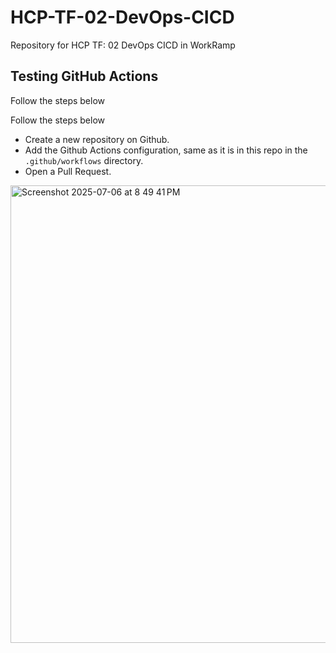 # HCP-TF-02-DevOps-CICD
Repository for HCP TF: 02 DevOps CICD in WorkRamp

## Testing GitHub Actions

Follow the steps below

Follow the steps below

* Create a new repository on Github.
* Add the Github Actions configuration, same as it is in this repo in the `.github/workflows` directory.
* Open a Pull Request.


<img width="732" alt="Screenshot 2025-07-06 at 8 49 41 PM" src="https://github.com/user-attachments/assets/886d22c4-b1dc-47f9-b3dc-e5e00b64246d" />
